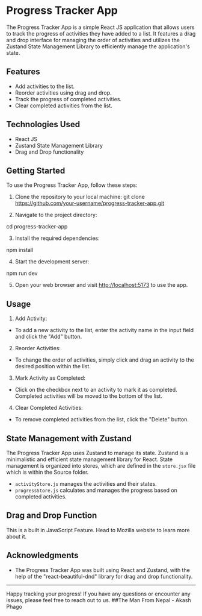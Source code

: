 # Progress Tracker App

The Progress Tracker App is a simple React JS application that allows users to track the progress of activities they have added to a list. It features a drag and drop interface for managing the order of activities and utilizes the Zustand State Management Library to efficiently manage the application's state.

## Features

- Add activities to the list.
- Reorder activities using drag and drop.
- Track the progress of completed activities.
- Clear completed activities from the list.

## Technologies Used

- React JS
- Zustand State Management Library
- Drag and Drop functionality

## Getting Started

To use the Progress Tracker App, follow these steps:

1. Clone the repository to your local machine:
   git clone https://github.com/your-username/progress-tracker-app.git

2. Navigate to the project directory:

cd progress-tracker-app

3. Install the required dependencies:

npm install

4. Start the development server:

npm run dev

5. Open your web browser and visit [http://localhost:5173](http://localhost:5173) to use the app.

## Usage

1. Add Activity:

- To add a new activity to the list, enter the activity name in the input field and click the "Add" button.

2. Reorder Activities:

- To change the order of activities, simply click and drag an activity to the desired position within the list.

3. Mark Activity as Completed:

- Click on the checkbox next to an activity to mark it as completed. Completed activities will be moved to the bottom of the list.

4. Clear Completed Activities:

- To remove completed activities from the list, click the "Delete" button.

## State Management with Zustand

The Progress Tracker App uses Zustand to manage its state. Zustand is a minimalistic and efficient state management library for React. State management is organized into stores, which are defined in the `store.jsx` file which is within the Source folder.

- `activityStore.js` manages the activities and their states.
- `progressStore.js` calculates and manages the progress based on completed activities.

## Drag and Drop Function

This is a built in JavaScript Feature. Head to Mozilla website to learn more about it.

## Acknowledgments

- The Progress Tracker App was built using React and Zustand, with the help of the "react-beautiful-dnd" library for drag and drop functionality.

---

Happy tracking your progress! If you have any questions or encounter any issues, please feel free to reach out to us.
##The Man From Nepal - Akash Phago
